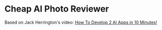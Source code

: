 # Cheap AI Photo Reviewer

Based on Jack Herrington's video:
[How To Develop 2 AI Apps in 10 Minutes!](https://www.youtube.com/watch?v=92YgIVSlfAE)
